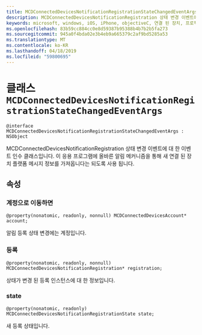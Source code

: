 ```yaml
---
title: MCDConnectedDevicesNotificationRegistrationStateChangedEventArgs
description: MCDConnectedDevicesNotificationRegistration 상태 변경 이벤트에 대 한 이벤트 인수 클래스입니다.
keywords: microsoft, windows, iOS, iPhone, objectiveC, 연결 된 장치, 프로젝트 로마
ms.openlocfilehash: 83b59cc884cc0e8d59387b95388b4b7b2b5fa273
ms.sourcegitcommit: 945a0f4bda02e3b4eb9a665379c2af9bd5285a53
ms.translationtype: MT
ms.contentlocale: ko-KR
ms.lasthandoff: 04/18/2019
ms.locfileid: "59800695"
---
```

# <a name="class-mcdconnecteddevicesnotificationregistrationstatechangedeventargs"></a>클래스 `MCDConnectedDevicesNotificationRegistrationStateChangedEventArgs` 

```
@interface MCDConnectedDevicesNotificationRegistrationStateChangedEventArgs : NSObject
```  
MCDConnectedDevicesNotificationRegistration 상태 변경 이벤트에 대 한 이벤트 인수 클래스입니다. 이 응용 프로그램에 올바른 알림 메커니즘을 통해 새 연결 된 장치 플랫폼 메시지 정보를 가져옵니다는 되도록 사용 됩니다.

## <a name="properties"></a>속성

### <a name="account"></a>계정으로 이동하면
`@property(nonatomic, readonly, nonnull) MCDConnectedDevicesAccount* account;`

알림 등록 상태 변경에는 계정입니다.

### <a name="registration"></a>등록
`@property(nonatomic, readonly, nonnull) MCDConnectedDevicesNotificationRegistration* registration;`

상태가 변경 된 등록 인스턴스에 대 한 정보입니다.

### <a name="state"></a>state
`@property(nonatomic, readonly) MCDConnectedDevicesNotificationRegistrationState state;`

새 등록 상태입니다.